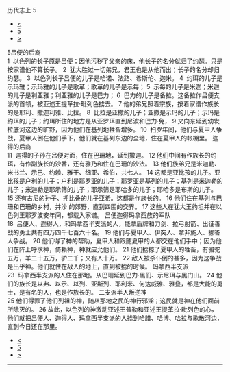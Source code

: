 ﻿





 历代志上 5




* [<](bible/1CH04.md)
* [5](bible/1CH.md)
* [>](bible/1CH06.md)



 
5吕便的后裔  
1  以色列的长子原是吕便；因他污秽了父亲的床，他长子的名分就归了约瑟。只是按家谱他不算长子。 
2  犹大胜过一切弟兄，君王也是从他而出；长子的名分却归约瑟。 
3  以色列长子吕便的儿子是哈诺、法路、希斯伦、迦米。 
4  约珥的儿子是示玛雅；示玛雅的儿子是歌革；歌革的儿子是示每； 
5  示每的儿子是米迦；米迦的儿子是利亚雅；利亚雅的儿子是巴力； 
6  巴力的儿子是备拉。这备拉作吕便支派的首领，被亚述王提革拉·毗列色掳去。 
7 他的弟兄照着宗族，按着家谱作族长的是耶利、撒迦利雅、比拉。 
8  比拉是亚撒的儿子；亚撒是示玛的儿子；示玛是约珥的儿子；约珥所住的地方是从亚罗珥直到尼波和巴力·免， 
9 又向东延到幼发拉底河这边的旷野，因为他们在基列地牲畜增多。 
10  扫罗年间，他们与夏甲人争战，夏甲人倒在他们手下，他们就在基列东边的全地，住在夏甲人的帐棚里。 迦得的后裔  
11  迦得的子孙在吕便对面，住在巴珊地，延到撒迦。 
12 他们中间有作族长的约珥，有作副族长的沙番，还有雅乃和住在巴珊的沙法。 
13 他们族弟兄是米迦勒、米书兰、示巴、约赖、雅干、细亚、希伯，共七人。 
14 这都是亚比孩的儿子。亚比孩是户利的儿子；户利是耶罗亚的儿子；耶罗亚是基列的儿子；基列是米迦勒的儿子；米迦勒是耶示筛的儿子；耶示筛是耶哈多的儿子；耶哈多是布斯的儿子。 
15 还有古尼的孙子、押比叠的儿子亚希。这都是作族长的。 
16 他们住在基列与巴珊和巴珊的乡村，并沙 的郊野，直到四围的交界。 
17 这些人在犹大王约坦并在以色列王耶罗波安年间，都载入家谱。 吕便迦得玛拿西族的军队  
18  吕便人、迦得人，和玛拿西半支派的人，能拿盾牌和刀剑、拉弓射箭、出征善战的勇士共有四万四千七百六十名。 
19 他们与夏甲人、伊突人、拿非施人、挪答人争战。 
20 他们得了神的帮助，夏甲人和跟随夏甲的人都交在他们手中；因为他们在阵上呼求神，倚赖神，神就应允他们。 
21 他们掳掠了夏甲人的牲畜，有骆驼五万，羊二十五万，驴二千；又有人十万。 
22 敌人被杀仆倒的甚多，因为这争战是出乎神。他们就住在敌人的地上，直到被掳的时候。 玛拿西半支派  
23  玛拿西半支派的人住在那地。从巴珊延到巴力·黑们、示尼珥与黑门山。 
24 他们的族长是以弗、以示、以列、亚斯列、耶利米、何达威雅、雅叠，都是大能的勇士，是有名的人，也是作族长的。 二支派半人叛逆神  
25 他们得罪了他们列祖的神，随从那地之民的神行邪淫；这民就是神在他们面前所除灭的。 
26 故此，以色列的神激动亚述王普勒和亚述王提革拉·毗列色的心，他们就把吕便人、迦得人、玛拿西半支派的人掳到哈腊、哈博、哈拉与歌散河边，直到今日还在那里。 
* [<](bible/1CH04.md)
* [5](bible/1CH.md)
* [>](bible/1CH06.md)





---









